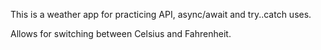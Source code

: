 This is a weather app for practicing API, async/await and try..catch uses.

Allows for switching between Celsius and Fahrenheit.
